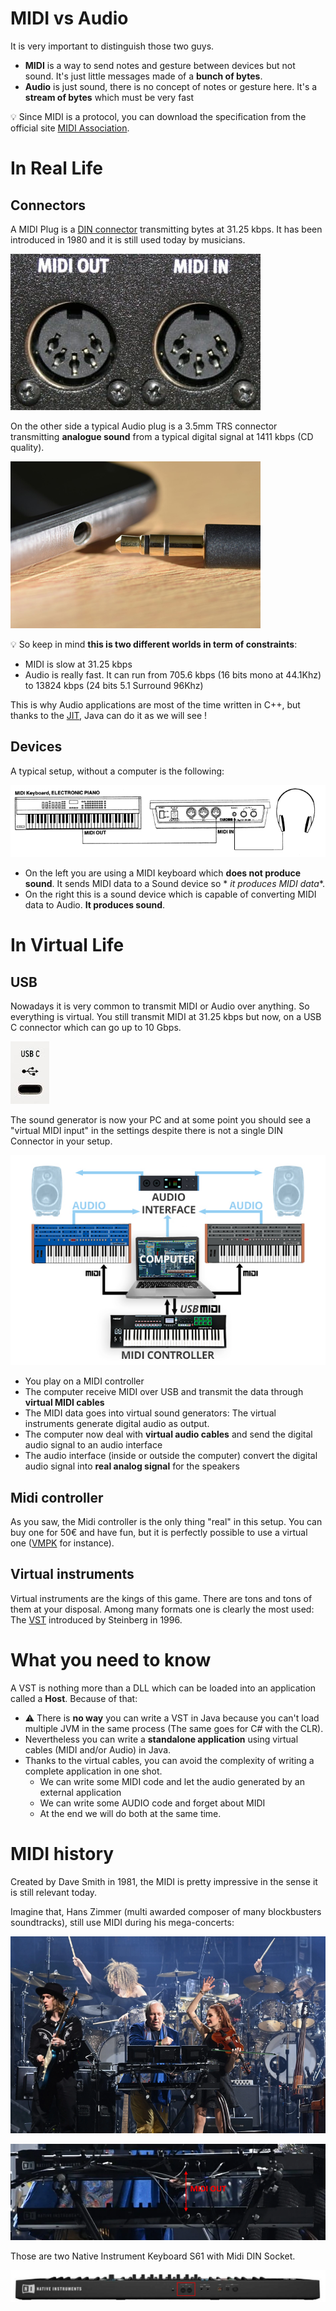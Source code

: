 # MIDI vs Audio

It is very important to distinguish those two guys.

- **MIDI** is a way to send notes and gesture between devices but not sound. It's just little messages made of a **bunch
  of bytes**.
- **Audio** is just sound, there is no concept of notes or gesture here. It's a **stream of bytes** which must be very
  fast

💡 Since MIDI is a protocol, you can download the specification from the official
site [MIDI Association](https://www.midi.org/).

# In Real Life

## Connectors

A MIDI Plug is a [DIN connector](https://en.wikipedia.org/wiki/DIN_connector) transmitting bytes at 31.25 kbps. It has
been introduced in 1980 and it is still used today by musicians.

![img](./assets/pasted+image+0.png)

On the other side a typical Audio plug is a 3.5mm TRS connector transmitting **analogue sound** from a typical digital
signal at 1411 kbps (CD quality).

![image-20230311112610660](./assets/image-20230311112610660.png)

💡 So keep in mind **this is two different worlds in term of constraints**:

- MIDI is slow at 31.25 kbps
- Audio is really fast. It can run from 705.6 kbps (16 bits mono at 44.1Khz) to 13824 kbps (24 bits 5.1 Surround 96Khz)

This is why Audio applications are most of the time written in C++, but thanks to
the [JIT](https://en.wikipedia.org/wiki/Just-in-time_compilation), Java can do it as we will see !

## Devices

A typical setup, without a computer is the following:

![image-20230311120218552](./assets/image-20230311120218552.png)

- On the left you are using a MIDI keyboard which **does not produce sound**. It sends MIDI data to a Sound device so *
  *it produces MIDI data**.
- On the right this is a sound device which is capable of converting MIDI data to Audio. **It produces sound**.

# In Virtual Life

## USB

Nowadays it is very common to transmit MIDI or Audio over anything. So everything is virtual. You still transmit MIDI at
31.25 kbps but now, on a USB C connector which can go up to 10 Gbps.

![image-20230311114739091](./assets/image-20230311114739091.png)

The sound generator is now your PC and at some point you should see a "virtual MIDI input" in the settings despite there
is not a single DIN Connector in your setup.

![img](./assets/MIDI_Setup_Example_Hybrid_Setup2.jpg)

- You play on a MIDI controller
- The computer receive MIDI over USB and transmit the data through **virtual MIDI cables**
- The MIDI data goes into virtual sound generators: The virtual instruments generate digital audio as output.
- The computer now deal with **virtual audio cables** and send the digital audio signal to an audio interface
- The audio interface (inside or outside the computer) convert the digital audio signal into **real analog signal** for
  the speakers

## Midi controller

As you saw, the Midi controller is the only thing "real" in this setup. You can buy one for 50€ and have fun, but it is
perfectly possible to use a virtual one ([VMPK](https://vmpk.sourceforge.io/) for instance).

## Virtual  instruments

Virtual instruments are the kings of this game. There are tons and tons of them at your disposal. Among many formats one
is clearly the most used: The [VST](https://en.wikipedia.org/wiki/Virtual_Studio_Technology) introduced by Steinberg in
1996.

# What you need to know

A VST is nothing more than a DLL which can be loaded into an application called a **Host**. Because of that:

- ⚠️ There is **no way** you can write a VST in Java because you can't load multiple JVM in the same process (The same
  goes for C# with the CLR).
- Nevertheless you can write a **standalone application** using virtual cables (MIDI and/or Audio) in Java.
- Thanks to the virtual cables, you can avoid the complexity of writing a complete application in one shot.
    - We can write some MIDI code and let the audio generated by an external application
    - We can write some AUDIO code and forget about MIDI
    - At the end we will do both at the same time.

# MIDI history

Created by Dave Smith in 1981, the MIDI is pretty impressive in the sense it is still relevant today.

Imagine that, Hans Zimmer (multi awarded composer of many blockbusters soundtracks), still use MIDI during his mega-concerts:

![image-20230312110646083](./assets/image-20230312110646083.png)

![image-20230312110811428](./assets/image-20230312110811428.png)

Those are two Native Instrument Keyboard S61 with Midi DIN Socket.

![image-20230312111331996](./assets/image-20230312111331996.png)
